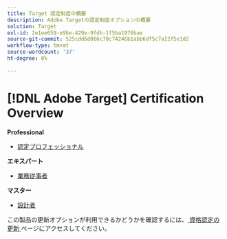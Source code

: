 ```yaml
---
title: Target 認定制度の概要
description: Adobe Targetの認定制度オプションの概要
solution: Target
exl-id: 2e1ee659-e9be-429e-9fdb-1f5ba1976bae
source-git-commit: 525cdd6d066c70c74246b1abb6df5c7a12f5e1d2
workflow-type: tm+mt
source-wordcount: '37'
ht-degree: 0%

---
```


# [!DNL Adobe Target] Certification Overview

**Professional**

* [ 認定プロフェッショナル ](/help/certifications/at/at-p-business.md) <!--AD0-E408-->

**エキスパート**

* [ 業務従事者 ](/help/certifications/at/at-e-business.md) <!--AD0-E406-->

**マスター**

* [ 設計者 ](/help/certifications/at/at-m-architect0623.md) <!--AD0-E409-->

この製品の更新オプションが利用できるかどうかを確認するには、[ 資格認定の更新 ](/help/certifications/renew.md) ページにアクセスしてください。
